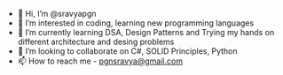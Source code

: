 - 👋 Hi, I’m @sravyapgn
- 👀 I’m interested in coding, learning new programming languages 
- 🌱 I’m currently learning DSA, Design Patterns and Trying my hands on different architecture and desing problems
- 💞️ I’m looking to collaborate on C#, SOLID Principles, Python
- 📫 How to reach me - pgnsravya@gmail.com

<!---
sravyapgn/sravyapgn is a ✨ special ✨ repository because its `README.md` (this file) appears on your GitHub profile.
You can click the Preview link to take a look at your changes.
--->

